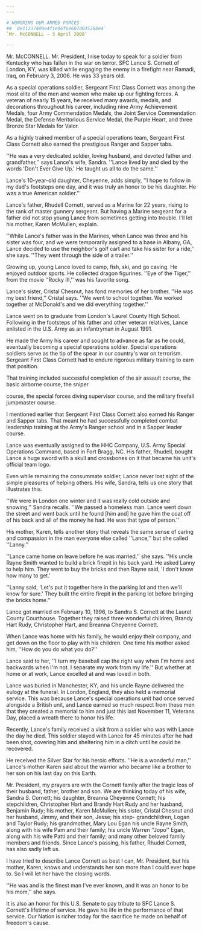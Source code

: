 ```yaml
---
---

# HONORING OUR ARMED FORCES
## `0e11217409e4f1e96f6e607d035268e4`
`Mr. McCONNELL — 3 April 2008`

---
```



Mr. McCONNELL. Mr. President, I rise today to speak for a soldier 
from Kentucky who has fallen in the war on terror. SFC Lance S. Cornett 
of London, KY, was killed while engaging the enemy in a firefight near 
Ramadi, Iraq, on February 3, 2006. He was 33 years old.

As a special operations soldier, Sergeant First Class Cornett was 
among the most elite of the men and women who make up our fighting 
forces. A veteran of nearly 15 years, he received many awards, medals, 
and decorations throughout his career, including nine Army Achievement 
Medals, four Army Commendation Medals, the Joint Service Commendation 
Medal, the Defense Meritorious Service Medal, the Purple Heart, and 
three Bronze Star Medals for Valor.

As a highly trained member of a special operations team, Sergeant 
First Class Cornett also earned the prestigious Ranger and Sapper tabs.

''He was a very dedicated soldier, loving husband, and devoted father 
and grandfather,'' says Lance's wife, Sandra. ''Lance lived by and died 
by the words 'Don't Ever Give Up.' He taught us all to do the same.''

Lance's 10-year-old daughter, Cheyenne, adds simply, ''I hope to 
follow in my dad's footsteps one day, and it was truly an honor to be 
his daughter. He was a true American soldier.''

Lance's father, Rhudell Cornett, served as a Marine for 22 years, 
rising to the rank of master gunnery sergeant. But having a Marine 
sergeant for a father did not stop young Lance from sometimes getting 
into trouble. I'll let his mother, Karen McMullen, explain.

''While Lance's father was in the Marines, when Lance was three and 
his sister was four, and we were temporarily assigned to a base in 
Albany, GA, Lance decided to use the neighbor's golf cart and take his 
sister for a ride,'' she says. ''They went through the side of a 
trailer.''

Growing up, young Lance loved to camp, fish, ski, and go caving. He 
enjoyed outdoor sports. He collected dragon figurines. ''Eye of the 
Tiger,'' from the movie ''Rocky III,'' was his favorite song.

Lance's sister, Cristal Chesnut, has fond memories of her brother. 
''He was my best friend,'' Cristal says. ''We went to school together. 
We worked together at McDonald's and we did everything together.''

Lance went on to graduate from London's Laurel County High School. 
Following in the footsteps of his father and other veteran relatives, 
Lance enlisted in the U.S. Army as an infantryman in August 1991.

He made the Army his career and sought to advance as far as he could, 
eventually becoming a special operations soldier. Special operations 
soldiers serve as the tip of the spear in our country's war on 
terrorism. Sergeant First Class Cornett had to endure rigorous military 
training to earn that position.

That training included successful completion of the air assault 
course, the basic airborne course, the sniper


course, the special forces diving supervisor course, and the military 
freefall jumpmaster course.

I mentioned earlier that Sergeant First Class Cornett also earned his 
Ranger and Sapper tabs. That meant he had successfully completed combat 
leadership training at the Army's Ranger school and in a Sapper leader 
course.

Lance was eventually assigned to the HHC Company, U.S. Army Special 
Operations Command, based in Fort Bragg, NC. His father, Rhudell, 
bought Lance a huge sword with a skull and crossbones on it that became 
his unit's official team logo.

Even while remaining the consummate soldier, Lance never lost sight 
of the simple pleasures of helping others. His wife, Sandra, tells us 
one story that illustrates this.

''We were in London one winter and it was really cold outside and 
snowing,'' Sandra recalls. ''We passed a homeless man. Lance went down 
the street and went back until he found [him and] he gave him the coat 
off of his back and all of the money he had. He was that type of 
person.''

His mother, Karen, tells another story that reveals the same sense of 
caring and compassion in the man everyone else called ''Lance,'' but 
she called ''Lanny.''

''Lance came home on leave before he was married,'' she says. ''His 
uncle Rayne Smith wanted to build a brick firepit in his back yard. He 
asked Lanny to help him. They went to buy the bricks and then Rayne 
said, 'I don't know how many to get.'

''Lanny said, 'Let's put it together here in the parking lot and then 
we'll know for sure.' They built the entire firepit in the parking lot 
before bringing the bricks home.''

Lance got married on February 10, 1996, to Sandra S. Cornett at the 
Laurel County Courthouse. Together they raised three wonderful 
children, Brandy Hart Rudy, Christopher Hart, and Breanna Cheyenne 
Cornett.

When Lance was home with his family, he would enjoy their company, 
and get down on the floor to play with his children. One time his 
mother asked him, ''How do you do what you do?''

Lance said to her, ''I turn my baseball cap the right way when I'm 
home and backwards when I'm not. I separate my work from my life.'' But 
whether at home or at work, Lance excelled at and was loved in both.

Lance was buried in Manchester, KY, and his uncle Rayne delivered the 
eulogy at the funeral. In London, England, they also held a memorial 
service. This was because Lance's special operations unit had once 
served alongside a British unit, and Lance earned so much respect from 
these men that they created a memorial to him and just this last 
November 11, Veterans Day, placed a wreath there to honor his life.

Recently, Lance's family received a visit from a soldier who was with 
Lance the day he died. This soldier stayed with Lance for 45 minutes 
after he had been shot, covering him and sheltering him in a ditch 
until he could be recovered.

He received the Silver Star for his heroic efforts. ''He is a 
wonderful man,'' Lance's mother Karen said about the warrior who became 
like a brother to her son on his last day on this Earth.

Mr. President, my prayers are with the Cornett family after the 
tragic loss of their husband, father, brother and son. We are thinking 
today of his wife, Sandra S. Cornett; his daughter, Breanna Cheyenne 
Cornett; his stepchildren, Christopher Hart and Brandy Hart Rudy and 
her husband, Benjamin Rudy; his mother, Karen McMullen; his sister, 
Cristal Chesnut and her husband, Jimmy, and their son, Jesse; his step-
grandchildren, Logan and Taylor Rudy; his grandmother, Mary Lou Egan 
his uncle Rayne Smith, along with his wife Pam and their family; his 
uncle Warren ''Jopo'' Egan, along with his wife Patti and their family; 
and many other beloved family members and friends. Since Lance's 
passing, his father, Rhudel Cornett, has also sadly left us.

I have tried to describe Lance Cornett as best I can, Mr. President, 
but his mother, Karen, knows and understands her son more than I could 
ever hope to. So I will let her have the closing words.

''He was and is the finest man I've ever known, and it was an honor 
to be his mom,'' she says.

It is also an honor for this U.S. Senate to pay tribute to SFC Lance 
S. Cornett's lifetime of service. He gave his life in the performance 
of that service. Our Nation is richer today for the sacrifice he made 
on behalf of freedom's cause.
